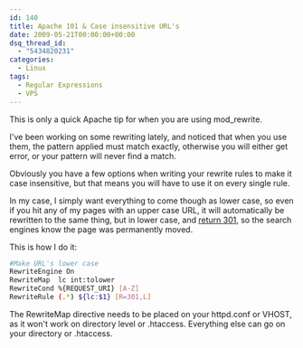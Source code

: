 ```yaml
---
id: 140
title: Apache 101 & Case insensitive URL's
date: 2009-05-21T00:00:00+00:00
dsq_thread_id:
  - "5434820231"
categories:
  - Linux
tags:
  - Regular Expressions
  - VPS
---
```

This is only a quick Apache tip for when you are using mod_rewrite.

I've been working on some rewriting lately, and noticed that when you use them, the pattern applied must match exactly, otherwise you will either get error, or your pattern will never find a match.

Obviously you have a few options when writing your rewrite rules to make it case insensitive, but that means you will have to use it on every single rule.

In my case, I simply want everything to come though as lower case, so even if you hit any of my pages with an upper case URL, it will automatically be rewritten to the same thing, but in lower case, and <a title="HTTP 301" href="http://en.wikipedia.org/wiki/HTTP_301" target="_blank">return 301</a>, so the search engines know the page was permanently moved.

This is how I do it:

```bash
#Make URL's lower case
RewriteEngine On
RewriteMap  lc int:tolower
RewriteCond %{REQUEST_URI} [A-Z]
RewriteRule (.*) ${lc:$1} [R=301,L]
```

The RewriteMap directive needs to be placed on your httpd.conf or VHOST, as it won't work on directory level or .htaccess. Everything else can go on your directory or .htaccess.
